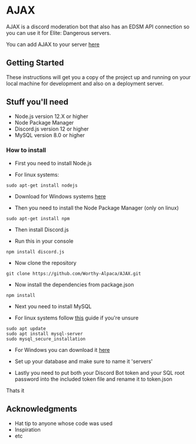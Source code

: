 
# AJAX

AJAX is a discord moderation bot that also has an EDSM API connection so you can use it for Elite: Dangerous servers.

You can add AJAX to your server [here](https://discord.com/api/oauth2/authorize?client_id=682255208125956128&permissions=8&redirect_uri=https%3A%2F%2Fworthyalpaca.de%2F&scope=bot)

## Getting Started

These instructions will get you a copy of the project up and running on your local machine for development and also on a deployment server.

## Stuff you'll need
* Node.js version 12.X or higher
* Node Package Manager
* Discord.js version 12 or higher
* MySQL version 8.0 or higher

### How to install

- First you need to install Node.js

* For linux systems: 
```
sudo apt-get install nodejs
```
* Download for Windows systems [here](https://nodejs.org/en/download/)

- Then you need to install the Node Package Manager (only on linux)
```
sudo apt-get install npm
```

- Then install Discord.js

* Run this in your console
```
npm install discord.js
```

- Now clone the repository
```
git clone https://github.com/Worthy-Alpaca/AJAX.git
```

- Now install the dependencies from package.json
```
npm install
```

- Next you need to install MySQL 

* For linux systems follow [this](https://www.digitalocean.com/community/tutorials/how-to-install-mysql-on-ubuntu-18-04) guide if you're unsure 
```
sudo apt update
sudo apt install mysql-server
sudo mysql_secure_installation
```
* For Windows you can download it [here](https://dev.mysql.com/downloads/windows/installer/8.0.html)

- Set up your database and make sure to name it 'servers'

- Lastly you need to put both your Discord Bot token and your SQL root password into the included token file and rename it to token.json

Thats it

## Acknowledgments

* Hat tip to anyone whose code was used
* Inspiration
* etc

